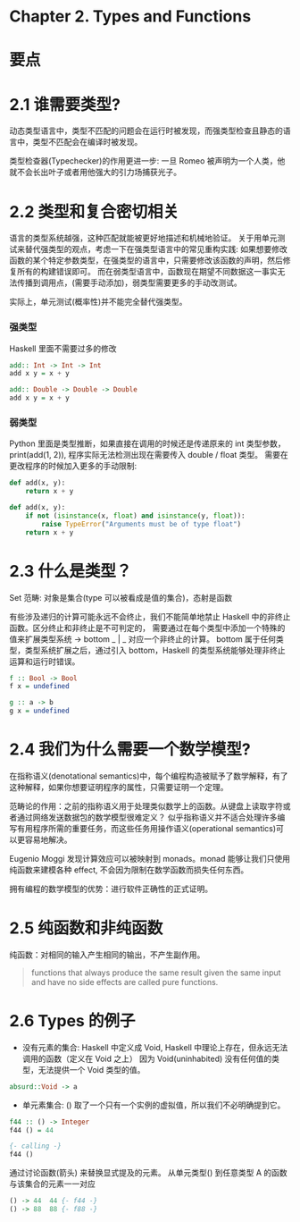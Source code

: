 # Chapter 2. Types and Functions
# 要点

# 2.1 谁需要类型?
动态类型语言中，类型不匹配的问题会在运行时被发现，而强类型检查且静态的语言中，类型不匹配会在编译时被发现。

类型检查器(Typechecker)的作用更进一步:
一旦 Romeo 被声明为一个人类，他就不会长出叶子或者用他强大的引力场捕获光子。

# 2.2 类型和复合密切相关
语言的类型系统越强，这种匹配就能被更好地描述和机械地验证。
关于用单元测试来替代强类型的观点，考虑一下在强类型语言中的常见重构实践:
如果想要修改函数的某个特定参数类型，在强类型的语言中，只需要修改该函数的声明，然后修复所有的构建错误即可。
而在弱类型语言中，函数现在期望不同数据这一事实无法传播到调用点，(需要手动添加)，弱类型需要更多的手动改测试。

实际上，单元测试(概率性)并不能完全替代强类型。

### 强类型
Haskell 里面不需要过多的修改

```haskell
add:: Int -> Int -> Int
add x y = x + y

add:: Double -> Double -> Double
add x y = x + y
```

### 弱类型
Python 里面是类型推断，如果直接在调用的时候还是传递原来的 int 类型参数， print(add(1, 2)), 程序实际无法检测出现在需要传入 double / float 类型。
需要在更改程序的时候加入更多的手动限制:

```python
def add(x, y):
    return x + y

def add(x, y):
    if not (isinstance(x, float) and isinstance(y, float)):
        raise TypeError("Arguments must be of type float")
    return x + y
```

# 2.3 什么是类型？
Set 范畴: 对象是集合(type 可以被看成是值的集合)，态射是函数

有些涉及递归的计算可能永远不会终止，我们不能简单地禁止 Haskell 中的非终止函数。区分终止和非终止是不可判定的，
需要通过在每个类型中添加一个特殊的值来扩展类型系统 -> bottom _ | _
对应一个非终止的计算。
bottom 属于任何类型，类型系统扩展之后，通过引入 bottom，Haskell 的类型系统能够处理非终止运算和运行时错误。

```haskell
f :: Bool -> Bool
f x = undefined

g :: a -> b
g x = undefined
```

# 2.4 我们为什么需要一个数学模型?
在指称语义(denotational semantics)中，每个编程构造被赋予了数学解释，有了这种解释，如果你想要证明程序的属性，只需要证明一个定理。

范畴论的作用：之前的指称语义用于处理类似数学上的函数。从键盘上读取字符或者通过网络发送数据包的数学模型很难定义？
似乎指称语义并不适合处理许多编写有用程序所需的重要任务，而这些任务用操作语义(operational semantics)可以更容易地解决。

Eugenio Moggi 发现计算效应可以被映射到 monads。monad 能够让我们只使用纯函数来建模各种 effect, 不会因为限制在数学函数而损失任何东西。

拥有编程的数学模型的优势：进行软件正确性的正式证明。

# 2.5 纯函数和非纯函数
纯函数：对相同的输入产生相同的输出，不产生副作用。
> functions that always produce the same result given the same input and have no side effects are called pure functions.

# 2.6 Types 的例子
+ 没有元素的集合: Haskell 中定义成 Void, Haskell 中理论上存在，但永远无法调用的函数（定义在 Void 之上）
因为 Void(uninhabited) 没有任何值的类型，无法提供一个 Void 类型的值。

```haskell
absurd::Void -> a
```

+ 单元素集合: () 取了一个只有一个实例的虚拟值，所以我们不必明确提到它。

```haskell
f44 :: () -> Integer
f44 () = 44

{- calling -}
f44 ()
```

通过讨论函数(箭头) 来替换显式提及的元素。
从单元类型() 到任意类型 A 的函数与该集合的元素一一对应
```haskell
() -> 44  44 {- f44 -}
() -> 88  88 {- f88 -}
```